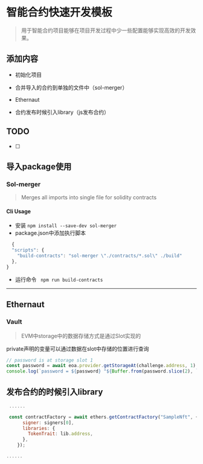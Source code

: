 # 智能合约快速开发模板

> 用于智能合约项目能够在项目开发过程中少一些配置能够实现高效的开发效果。

## 添加内容

- 初始化项目

- 合并导入的合约到单独的文件中（sol-merger）
- Ethernaut
- 合约发布时候引入library（js发布合约）

## TODO

- [ ] 


## 导入package使用

### Sol-merger
> Merges all imports into single file for solidity contracts
#### Cli Usage
- 安装
` npm install --save-dev sol-merger `
- package.json中添加执行脚本
``` js 
  {
  "scripts": {
    "build-contracts": "sol-merger \"./contracts/*.sol\" ./build"
  },
}
```

- 运行命令
` npm run build-contracts` 

---


## Ethernaut 
### Vault 
> EVM中storage中的数据存储方式是通过Slot实现的

private声明的变量可以通过数据在slot中存储的位置进行查询

```js
// password is at storage slot 1
const password = await eoa.provider.getStorageAt(challenge.address, 1)
console.log(`password = ${password} "${Buffer.from(password.slice(2), `hex`)}"`)
```

## 发布合约的时候引入library

```javascript
 ......

 const contractFactory = await ethers.getContractFactory("SampleNft", {
      signer: signers[0],
      libraries: {
        TokenTrait: lib.address,
      },
    });

......
```


